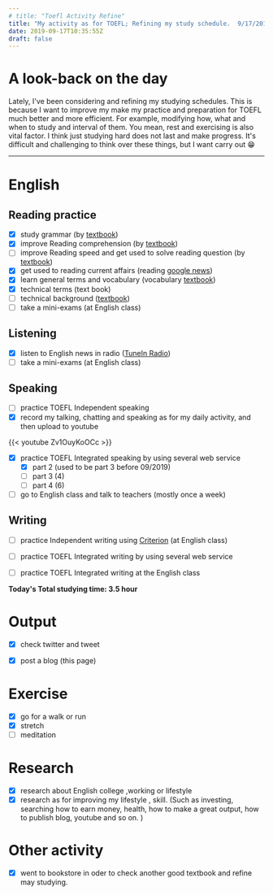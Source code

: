 ```yaml
---
# title: "Toefl Activity Refine"
title: "My activity as for TOEFL; Refining my study schedule.  9/17/2019"
date: 2019-09-17T10:35:55Z
draft: false
---
```


# A look-back on the day

Lately, I've been considering and refining my studying schedules. This is because I want to improve my make my practice and preparation for TOEFL much better and more efficient. For example, modifying how, what and when to study and interval of them. You mean, rest and exercising is also vital factor. I think just studying hard does not last and make progress. It's difficult and challenging to think over these things, but I want carry out 😁













------



# English

## Reading practice

- [x] study grammar (by [textbook](https://www.amazon.co.jp/dp/4896808371/))
- [x] improve Reading  comprehension (by [textbook](https://www.amazon.co.jp/dp/4010323310/))
- [ ] improve Reading speed and get used to solve reading question (by [textbook](https://www.amazon.co.jp/dp/4862902014/))
- [x] get used to reading current affairs (reading [google news](https://news.google.com/))
- [x] learn general terms and  vocabulary (vocabulary [textbook](https://www.amazon.co.jp/dp/4866390611))
- [x] technical terms (text book)
- [ ] technical background ([textbook](https://www.amazon.co.jp/dp/B010F8HNT2/))
- [ ] take a mini-exams (at English class)

## Listening

- [x] listen to English news in radio ([TuneIn Radio](https://tunein.com))
- [ ] take a mini-exams (at English class)

## Speaking

- [ ] practice TOEFL Independent speaking
- [x] record my talking, chatting and speaking as for my daily activity, and then upload to youtube

{{< youtube Zv1OuyKoOCc >}}

- [x] practice TOEFL Integrated speaking  by using several web service
  - [x] part 2 (used to be part 3 before 09/2019)
  - [ ] part 3 (4)
  - [ ] part 4 (6)
- [ ] go to English class and talk to teachers (mostly once a week)

## Writing

- [ ] practice Independent writing using [Criterion](https://criterion.ets.org/criterion/default.aspx) (at English class)
- [ ] practice TOEFL Integrated writing by using several web service
- [ ] practice TOEFL Integrated writing at the English class



**Today's Total studying time:   3.5   hour**



# Output

- [x] check twitter and tweet
- [x] post a blog (this page)



# Exercise

- [x] go for a walk or run
- [x] stretch
- [ ] meditation

# Research

- [x] research about English college ,working or lifestyle
- [x] research as for improving my lifestyle , skill. (Such as investing, searching how to earn money, health, how to make a great output, how to publish blog, youtube and so on. )

# Other activity

- [x] went to bookstore in oder to check another good textbook and refine may studying.

